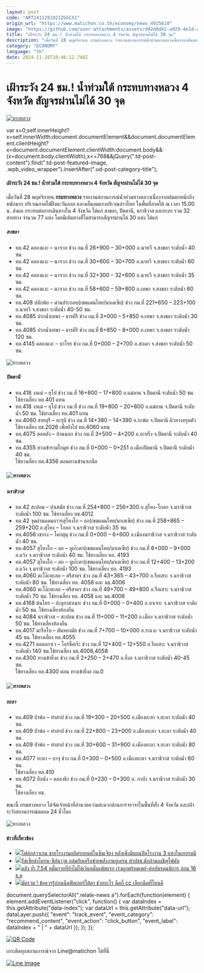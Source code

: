 ```yaml
---
layout: post
code: "ART2411281021ZGGCX1"
origin_url: "https://www.matichon.co.th/economy/news_4925610"
image: "https://github.com/user-attachments/assets/d42d8d42-a929-4e1d-a302-53b49fa34af1"
title: "เฝ้าระวัง 24 ชม.! น้ำท่วมใต้ กระทบทางหลวง 4 จังหวัด สัญจรผ่านไม่ได้ 30 จุด"
description: "เมื่อวันที่ 28 พฤศจิกายน กรมทางหลวง รายงานสถานการณ์น้ำท่วมทางหลวงเนื่องจากฝนตกหนักถึงหนักมาก บริเวณภาคใต้ฝั่งตะวันออก และคลื่นลมแรงบริเวณอ่าวไทย"
category: "ECONOMY"
language: "th"
date: 2024-11-28T10:46:12.748Z
---
```


# เฝ้าระวัง 24 ชม.! น้ำท่วมใต้ กระทบทางหลวง 4 จังหวัด สัญจรผ่านไม่ได้ 30 จุด

[![ทางหลวง](https://www.matichon.co.th/wp-content/uploads/2024/11/namtttt1.jpg "namtttt1")](https://www.matichon.co.th/wp-content/uploads/2024/11/namtttt1.jpg)

var x=0;self.innerHeight?x=self.innerWidth:document.documentElement&&document.documentElement.clientHeight?x=document.documentElement.clientWidth:document.body&&(x=document.body.clientWidth),x<=768&&jQuery(".td-post-content").find(".td-post-featured-image, .wpb\_video\_wrapper").insertAfter(".ud-post-category-title");

#### **เฝ้าระวัง 24 ชม.! น้ำท่วมใต้ กระทบทางหลวง 4 จังหวัด สัญจรผ่านไม่ได้ 30 จุด**

เมื่อวันที่ 28 พฤศจิกายน **กรมทางหลวง** รายงานสถานการณ์น้ำท่วมทางหลวงเนื่องจากฝนตกหนักถึงหนักมาก บริเวณภาคใต้ฝั่งตะวันออก และคลื่นลมแรงบริเวณอ่าวไทย ในพื้นที่ภาคใต้ ณ เวลา 15.00 น. ส่งผล กระทบต่อการเดินทางใน 4 จังหวัด ได้แก่ สงขลา, ปัตตานี, นราธิวาส และยะลา รวม 32 สายทาง จำนวน 77 แห่ง โดยมีเส้นทางที่ไม่สามารถสัญจรผ่านได้ 30 แห่ง ได้แก่

##### **สงขลา**

*   ทล.42 คลองแงะ – นาจวก ช่วง กม.ที่ 26+900 – 30+000 อ.นาทวี จ.สงขลา ระดับน้ำ 40 ซม.
*   ทล.42 คลองแงะ – นาจวก ช่วง กม.ที่ 30+600 – 30+700 อ.นาทวี จ.สงขลา ระดับน้ำ 60 ซม.
*   ทล.42 คลองแงะ – นาจวก ช่วง กม.ที่ 32+300 – 32+600 อ.นาทวี จ.สงขลา ระดับน้ำ 35 ซม.
*   ทล.42 คลองแงะ – นาจวก ช่วง กม.ที่ 58+600 – 59+800 อ.เทพา จ.สงขลา ระดับน้ำ 60 ซม.
*   ทล.408 ปลักพ้อ – ด่านประกอบ(เขตแดนไทย/มาเลเซีย) ช่วง กม.ที่ 221+650 – 223+100 อ.นาทวี จ.สงขลา ระดับน้ำ 40-50 ซม.
*   ทล.4085 ปากน้ำเทพา – ธารคีรี ช่วง กม.ที่ 3+000 – 5+850 อ.เทพา จ.สงขลา ระดับน้ำ 30 ซม.
*   ทล.4085 ปากน้ำเทพา – ธารคีรี ช่วง กม.ที่ 6+850 – 8+000 อ.เทพา จ.สงขลา ระดับน้ำ 120 ซม.
*   ทล.4145 คลองแงะ – บาโรย ช่วง กม.ที่ 0+000 – 2+700 อ.สะเดา จ.สงขลา ระดับน้ำ 50 ซม.

![ทางหลวง ](https://www.matichon.co.th/wp-content/uploads/2024/11/S__43770007_0.jpg)

##### **ปัตตานี**

*   ทล.418 งาแม่ – ยุโป ช่วง กม.ที่ 16+800 – 17+800 อ.แม่ลาน จ.ปัตตานี ระดับน้ำ 50 ซม. ใช้ทางเลี่ยง ทล.401 แทน
*   ทล.418 งาแม่ – ยุโป ช่วง กม.ที่ ช่วง กม.ที่ 19+800 – 20+800 อ.แม่ลาน จ.ปัตตานี ระดับน้ำ 50 ซม. ใช้ทางเลี่ยง ทล.401 แทน
*   ทล.4060 สายบุรี – กะรุบี ช่วง กม.ที่ 14+380 – 14+390 อ.กะพ้อ จ.ปัตตานี ผิวทางทรุดตัว ใช้ทางเลี่ยง ทช.2026 เพื่อยังไป ทล.4060 แทน
*   ทล.4075 ตอหลัง – บ้านนอก ช่วง กม.ที่ 3+500 – 4+200 อ.ยะหริ่ง จ.ปัตตานี ระดับน้ำ 40 ซม.
*   ทล.4355 ทางเข้ารามโกมุท ช่วง กม.ที่ 0+000 – 0+251 อ.เมืองปัตตานี จ.ปัตตานี ระดับน้ำ 40 ซม.  
    ใช้ทางเลี่ยง ทล.4356 ตอนทางเข้านาเกลือ

##### ![ทางหลวง ](https://www.matichon.co.th/wp-content/uploads/2024/11/S__43770010_0.jpg)

##### **นราธิวาส**

*   ทล.42 สะปอม – ปาเสมัส ช่วง กม.ที่ 254+800 – 256+300 อ.สุไหง-โกลก จ.นราธิวาส ระดับน้ำ 100 ซม. ใช้ทางเลี่ยง ทช.4012
*   ทล.42 จุดผ่านแดนถาวรสุไหงโก – ลก(เขตแดนไทย/มาเลเซีย) ช่วง กม.ที่ 258+865 – 259+200 อ.สุไหง – โกลก จ.นราธิวาส ระดับน้ำ 35 ซม.
*   ทล.4056 เขากง – โคกสุมุ ช่วง กม.ที่ 0+000 – 6+600 อ.เมืองนราธิวาส จ.นราธิวาส ระดับน้ำ 40 ซม.
*   ทล.4057 สุไหงโก – ลก – บูเก๊ะตา(เขตแดนไทย/มาเลเซีย) ช่วง กม.ที่ 6+000 – 9+000 อ.แว้ง จ.นราธิวาส ระดับน้ำ 40 ซม. ใช้ทางเลี่ยง ทล. 4193
*   ทล.4057 สุไหงโก – ลก – บูเก๊ะตา(เขตแดนไทย/มาเลเซีย) ช่วง กม.ที่ 12+400 – 13+200 อ.แว้ง จ.นราธิวาส ระดับน้ำ 100 ซม. ใช้ทางเลี่ยง ทล. 4193
*   ทล.4060 ตะโล๊ะหะลอ – ศรีสาคร ช่วง กม.ที่ 43+365 – 43+700 อ.รือเสาะ จ.นราธิวาส ระดับน้ำ 80 ซม. ใช้ทางเลี่ยง ทล. 4058 และ นธ.4006
*   ทล.4060 ตะโล๊ะหะลอ – ศรีสาคร ช่วง กม.ที่ 49+700 – 49+800 อ.รือเสาะ จ.นราธิวาส ระดับน้ำ 70 ซม. ใช้ทางเลี่ยง ทล. 4058 และ นธ.4006
*   ทล.4168 ต้นไทร – ปะลุกาสาเมาะ ช่วง กม.ที่ 0+000 – 0+400 อ.บาเจาะ จ.นราธิวาส ระดับน้ำ 50 ซม. ใช้ทางเลี่ยงท้องถิ่น
*   ทล.4084 นราธิวาส – สะปอม ช่วง กม.ที่ 11+000 – 11+200 อ.เมือง จ.นราธิวาส ระดับน้ำ 50 ซม. ใช้ทางเลี่ยงท้องถิ่น
*   ทล.4017 มะรือโบ – ตันหยงมัส ช่วง กม.ที่ 7+700 – 10+000 อ.ระแงะ จ.นราธิวาส ระดับน้ำ 45 ซม. ใช้ทางเลี่ยง ทล.4055
*   ทล.4271 คอลอกาเว – ไอร์ซือเร๊ะ ช่วง กม.ที่ 12+400 – 12+550 อ.รือเสาะ จ.นราธิวาส ระดับน้ำ 140 ซม.ใช้ทางเลี่ยง นธ.4006,4058
*   ทล.4300 ทางเข้ายี่งอ ช่วง กม.ที่ 2+250 – 2+470 อ.ยี่งอ จ.นราธิวาส ระดับน้ำ 40-45 ซม.  
    ใช้ทางเลี่ยง ทล.4300 ตอน ทางเข้ายี่งอ กม.0

##### ![ทางหลวง ](https://www.matichon.co.th/wp-content/uploads/2024/11/S__43770011_0.jpg)

##### **ยะลา**

*   ทล.409 ป่าพ้อ – ท่าสาป ช่วง กม.ที่ 19+300 – 20+500 อ.เมืองยะลา จ.ยะลา ระดับน้ำ 40 ซม.
*   ทล.409 ป่าพ้อ – ท่าสาป ช่วง กม.ที่ 22+800 – 23+000 อ.เมืองยะลา จ.ยะลา ระดับน้ำ 40 ซม.
*   ทล.409 ป่าพ้อ – ท่าสาป ช่วง กม.ที่ 30+600 – 31+900 อ.เมืองยะลา จ.ยะลา ระดับน้ำ 80 ซม.
*   ทล.4077 ยะหา – บาจุ ช่วง กม.ที่ 0+300 – 0+500 อ.เมืองยะหา จ.นราธิวาส ระดับน้ำ 60 ซม.  
    ใช้ทางเลี่ยง ทล.410
*   ทล.4072 ยือนัง – คลองชิง ช่วง กม.ที่ 0+230 – 0+300 อ. กาบัง จ.นราธิวาส ระดับน้ำ 30 ซม.  
    ใช้ทางเลี่ยง ทช.

ขณะนี้ กรมทางหลวง ได้จัดเจ้าหน้าที่อำนวยความสะดวกด้านการจราจรในพื้นที่ทั้ง 4 จังหวัด และเฝ้าระวังสถานการณ์ตลอด 24 ชั่วโมง

![ทางหลวง ](https://www.matichon.co.th/wp-content/uploads/2024/11/S__43770012_0.jpg)

#### ข่าวที่เกี่ยวข้อง

*   [![](https://www.matichon.co.th/wp-content/uploads/2024/11/2752758-1.jpg)โฟล์กสวาเกน ขายโรงงานผลิตรถยนต์ในซินเจียง หลังเพิ่งมีแผนปิดโรงงาน 3 แห่งในเยอรมนี](https://www.matichon.co.th/foreign/news_4925789)
*   [![](https://www.matichon.co.th/wp-content/uploads/2024/11/AFP__20241128__36ND7AC__v1__HighRes__UkraineRussiaConflictWar.jpg)รัสเซียส่งโดรน-ขีปนาวุธ ถล่มยับเครือข่ายพลังงานยูเครน ทำปชช.นับล้านเผชิญไฟดับ](https://www.matichon.co.th/foreign/news_4925802)
*   [![](https://www.matichon.co.th/wp-content/uploads/2024/11/728-375.jpg)คลัง ย้ำ 7.54 หมื่นรายที่ยังไม่ได้เงินหมื่นเฟสแรก เร่งผูกพร้อมเพย์-ต่อบัตรคนพิการ ก่อน 16 ธ.ค](https://www.matichon.co.th/economy/news_4925646)
*   [![](https://www.matichon.co.th/wp-content/uploads/2024/11/01-252.jpg)มัดรวม ! ข้อควรรู้ก่อนฉีดฟิลเลอร์ใต้ตา ช่วยอะไร ฉีดกี่ cc เลือกฉีดที่ไหนดี](https://www.matichon.co.th/publicize/news_4925626)

document.querySelectorAll(".relate-news a").forEach(function(element) { element.addEventListener("click", function() { var dataIndex = this.getAttribute("data-index"); var dataUrl = this.getAttribute("data-url"); dataLayer.push({ "event": "track\_event", "event\_category": "recommend\_content", "event\_action": "click\_button", "event\_label": dataIndex + " | " + dataUrl }); }); });

[![QR Code](https://www.matichon.co.th/wp-content/uploads/2023/07/wob1371z.jpg)](https://lin.ee/ht0nDxX)

เกาะติดทุกสถานการณ์จาก Line@matichon ได้ที่นี่

[![Line Image](https://www.matichon.co.th/wp-content/uploads/2023/07/th.png)](https://lin.ee/ht0nDxX)